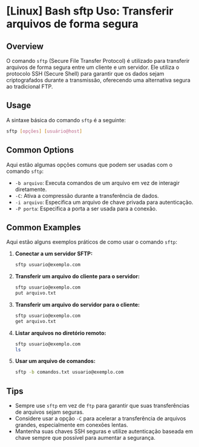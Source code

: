# [Linux] Bash sftp Uso: Transferir arquivos de forma segura

## Overview
O comando `sftp` (Secure File Transfer Protocol) é utilizado para transferir arquivos de forma segura entre um cliente e um servidor. Ele utiliza o protocolo SSH (Secure Shell) para garantir que os dados sejam criptografados durante a transmissão, oferecendo uma alternativa segura ao tradicional FTP.

## Usage
A sintaxe básica do comando `sftp` é a seguinte:

```bash
sftp [opções] [usuário@host]
```

## Common Options
Aqui estão algumas opções comuns que podem ser usadas com o comando `sftp`:

- `-b arquivo`: Executa comandos de um arquivo em vez de interagir diretamente.
- `-C`: Ativa a compressão durante a transferência de dados.
- `-i arquivo`: Especifica um arquivo de chave privada para autenticação.
- `-P porta`: Especifica a porta a ser usada para a conexão.

## Common Examples
Aqui estão alguns exemplos práticos de como usar o comando `sftp`:

1. **Conectar a um servidor SFTP:**
   ```bash
   sftp usuario@exemplo.com
   ```

2. **Transferir um arquivo do cliente para o servidor:**
   ```bash
   sftp usuario@exemplo.com
   put arquivo.txt
   ```

3. **Transferir um arquivo do servidor para o cliente:**
   ```bash
   sftp usuario@exemplo.com
   get arquivo.txt
   ```

4. **Listar arquivos no diretório remoto:**
   ```bash
   sftp usuario@exemplo.com
   ls
   ```

5. **Usar um arquivo de comandos:**
   ```bash
   sftp -b comandos.txt usuario@exemplo.com
   ```

## Tips
- Sempre use `sftp` em vez de `ftp` para garantir que suas transferências de arquivos sejam seguras.
- Considere usar a opção `-C` para acelerar a transferência de arquivos grandes, especialmente em conexões lentas.
- Mantenha suas chaves SSH seguras e utilize autenticação baseada em chave sempre que possível para aumentar a segurança.